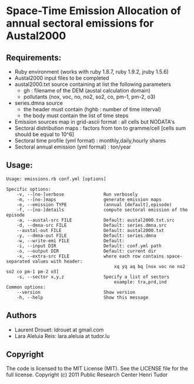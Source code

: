 # Space-Time Emission Allocation of annual sectoral emissions for Austal2000

## Requirements:

*   Ruby environment (works with ruby 1.8.7, ruby 1.9.2, jruby 1.5.6)
*   Austal2000 input files to be completed
*   austal2000.txt source containing at list the following parameters
    *    gh : filename of the DEM (austal calculation domain)
    *    pollutants (nox, voc, no, no2, so2, co, pm-1, pm-2, o3)
*   series.dmna source
    *   the header must contain (hghb : number of time interval)
    *   the body must contain the list of time steps
*   Emission sources map in grid-ascii format : all cells but NODATA's
*   Sectoral distribution maps : factors from ton to gramme/cell [cells sum should be equal to 10^6]
*   Sectoral time profile (yml format) : monthly,daily,hourly shares
*   Sectoral annual emission (yml formal) : ton/year

## Usage:


    Usage: emissions.rb conf.yml [options]

    Specific options:
        -v, --[no-]verbose               Run verbosely
        -m, --[no-]maps                  generate emission maps
        -e, --emission TYPE              (annual [default],episode)
        -f, --[no-]details               compute sectoral emission of the episode
        -a, --austal-src FILE            Default: austal2000.txt.src
        -d, --dmna-src FILE              Default: series.dmna.src
        --austal-out FILE                Default: austal2000.txt
        -y, --dmna-out FILE              Default: series.dmna
        -w, --write-emi FILE             Default:
        -i, --input DIR                  Default: conf.yml path
        -o, --output DIR                 Default: current dir
        -x, --extra-src FILE             where each row contains space-separated values with header:
                                             xq yq aq bq [nox voc no no2 so2 co pm-1 pm-2 o3]
        -s, --sector x,y,z               Specify a list of sectors
                                             example: tra,prd,ind
    Common options:
        --version                        Show version
        -h, --help                       Show this message

## Authors

*    Laurent Drouet: ldrouet at gmail.com
*    Lara Aleluia Reis: lara.aleluia at tudor.lu

## Copyright

The code is licensed to the MIT License (MIT). See the LICENSE file for the full license. 
Copyright (c) 2011 Public Research Center Henri Tudor

